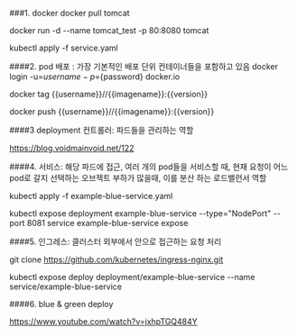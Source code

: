 
###1. docker
docker pull tomcat

docker run -d --name tomcat_test -p 80:8080 tomcat

kubectl apply -f service.yaml

####2. pod 배포 : 가장 기본적인 배포 단위 컨테이너들을 포함하고 있음
docker login -u=${username} -p=${password} docker.io


docker tag {{username}}//{{imagename}}:{{version}}


docker push {{username}}//{{imagename}}:{{version}}

####3 deployment 컨트롤러: 파드들을 관리하는 역할

https://blog.voidmainvoid.net/122


####4. 서비스: 해당 파드에 접근, 여러 개의 pod들을 서비스할 때, 현재 요청이 어느 pod로 갈지 선택하는 오브젝트
부하가 많을때, 이를 분산 하는 로드밸런서 역할

kubectl apply -f example-blue-service.yaml


kubectl expose deployment example-blue-service --type="NodePort" --port 8081 service example-blue-service expose

####5. 인그레스: 클러스터 외부에서 안으로 접근하는 요청 처리

git clone https://github.com/kubernetes/ingress-nginx.git


kubectl expose deploy deployment/example-blue-service --name service/example-blue-service



####6. blue & green deploy

https://www.youtube.com/watch?v=jxhpTGQ484Y